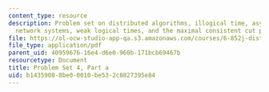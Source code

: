 ```yaml
---
content_type: resource
description: Problem set on distributed algorithms, illogical time, asynchronous send/receive
  network systems, weak logical times, and the maximal consistent cut problem.
file: https://ol-ocw-studio-app-qa.s3.amazonaws.com/courses/6-852j-distributed-algorithms-fall-2009/b14359088be00010be532c8827395e84_MIT6_852JF09_pset4a.pdf
file_type: application/pdf
parent_uid: 40959676-16e4-d6e0-960b-171bcb69467b
resourcetype: Document
title: Problem Set 4, Part a
uid: b1435908-8be0-0010-be53-2c8827395e84
---
```

